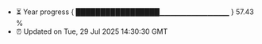 - ⏳ Year progress { █████████████████▁▁▁▁▁▁▁▁▁▁▁▁▁ } 57.43 %
- ⏰ Updated on Tue, 29 Jul 2025 14:30:30 GMT

